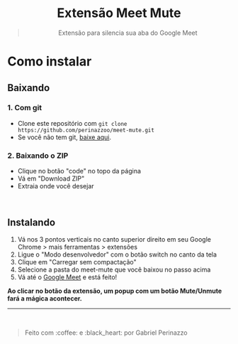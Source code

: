 <h1 align="center">Extensão Meet Mute</h1>

<blockquote align="center">Extensão para silencia sua aba do Google Meet</blockquote>

# Como instalar

## Baixando

### 1. Com git

* Clone este repositório com `git clone https://github.com/perinazzoo/meet-mute.git`
* Se você não tem git, <a href="https://git-scm.com/downloads">baixe aqui</a>.

### 2. Baixando o ZIP

* Clique no botão "code" no topo da página
* Vá em "Download ZIP"
* Extraia onde você desejar

</br>

## Instalando

1. Vá nos 3 pontos verticais no canto superior direito em seu Google Chrome > mais ferramentas > extensões
2. Ligue o "Modo desenvolvedor" com o botão switch no canto da tela
3. Clique em "Carregar sem compactação"
4. Selecione a pasta do meet-mute que você baixou no passo acima
5. Vá até o <a href="https://meet.google.com">Google Meet</a> e está feito!

**Ao clicar no botão da extensão, um popup com um botão Mute/Unmute fará a mágica acontecer.**

<hr/>
<br/>
<blockquote>Feito com :coffee: e :black_heart: por Gabriel Perinazzo</blockquote>
